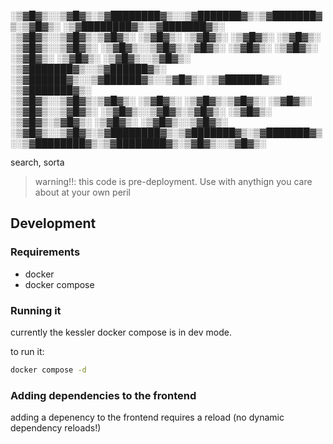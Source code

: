 ░▒▓█▓▒░░▒▓█▓▒░▒▓████████▓▒░░▒▓███████▓▒░▒▓███████▓▒░▒▓█▓▒░      ░▒▓████████▓▒░▒▓███████▓▒░  
░▒▓█▓▒░░▒▓█▓▒░▒▓█▓▒░      ░▒▓█▓▒░     ░▒▓█▓▒░      ░▒▓█▓▒░      ░▒▓█▓▒░      ░▒▓█▓▒░░▒▓█▓▒░ 
░▒▓█▓▒░░▒▓█▓▒░▒▓█▓▒░      ░▒▓█▓▒░     ░▒▓█▓▒░      ░▒▓█▓▒░      ░▒▓█▓▒░      ░▒▓█▓▒░░▒▓█▓▒░ 
░▒▓███████▓▒░░▒▓██████▓▒░  ░▒▓██████▓▒░░▒▓██████▓▒░░▒▓█▓▒░      ░▒▓██████▓▒░ ░▒▓███████▓▒░  
░▒▓█▓▒░░▒▓█▓▒░▒▓█▓▒░             ░▒▓█▓▒░     ░▒▓█▓▒░▒▓█▓▒░      ░▒▓█▓▒░      ░▒▓█▓▒░░▒▓█▓▒░ 
░▒▓█▓▒░░▒▓█▓▒░▒▓█▓▒░             ░▒▓█▓▒░     ░▒▓█▓▒░▒▓█▓▒░      ░▒▓█▓▒░      ░▒▓█▓▒░░▒▓█▓▒░ 
░▒▓█▓▒░░▒▓█▓▒░▒▓████████▓▒░▒▓███████▓▒░▒▓███████▓▒░░▒▓████████▓▒░▒▓████████▓▒░▒▓█▓▒░░▒▓█▓▒░ 

search, sorta

> warning!!: this code is pre-deployment. Use with anythign you care about at your own peril

## Development

### Requirements

- docker
- docker compose

### Running it

currently the kessler docker compose is in dev mode.

to run it:

```bash
docker compose -d 
```


### Adding dependencies to the frontend

adding a depenency to the frontend requires a reload (no dynamic dependency reloads!)

